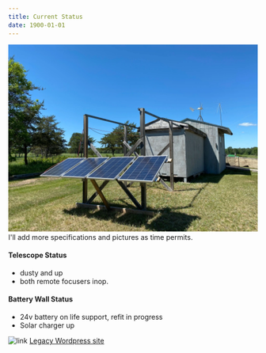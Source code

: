 ```yaml
---
title: Current Status
date: 1900-01-01
---
```

![Observatory](/images/img_8396.webp)
I'll add more specifications and pictures as time permits.

#### Telescope Status
- dusty and up
- both remote focusers inop.

#### Battery Wall Status
- 24v battery on life support, refit in progress
- Solar charger up

![link](https://www.cleardarksky.com/c/BrnrdMNcsk.gif?c=1944050)
[Legacy Wordpress site](https://jahardy33.wordpress.com)